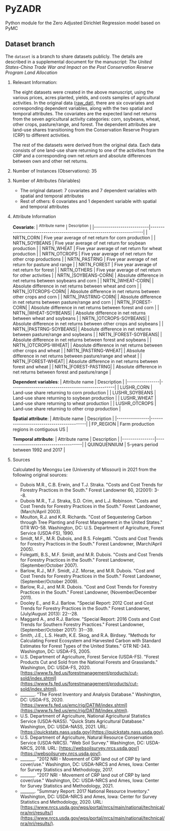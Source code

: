 # PyZADR
Python module for the Zero Adjusted Dirichlet Regression model based on PyMC

## Dataset branch
The `dataset` is a branch to share datasets publicly. The details are described in a supplemental document for the manuscript: *The United States-China Trade War and Impact on the Post Conservation Reserve Program Land Allocation*

1. Relevant Information:
   
   The eight datasets were created in the above manuscript, using the various prices, acres planted, yields, and costs samples of agricultural activities. In the original data ([raw_dat](raw_dat.csv)), there are six covariates and corresponding dependent variables, along with the two spatial and temporal attributes. The covariates are the expected land net returns from the seven agricultural activity categories: corn, soybeans, wheat, other crops, pasture/range, and forest. The dependent attributes are land-use shares transitioning from the Conservation Reserve Program (CRP) to different activities.
   
   The rest of the datasets were derived from the original data. Each data consists of one land-use share returning to one of the activities from the CRP and a corresponding own net return and absolute differences between own and other net returns.

2. Number of Instances (Observations): 35

3. Number of Attributes (Variables)
   - The original dataset: 7 covariates and 7 dependent variables with spatial and temporal attributes
   - Rest of others: 6 covariates and 1 dependent variable with spatial and temporal attributes
   
4. Attribute Information
   
   **Covariate**:
   | <sup>Attribute name</sup> | <sup>Description</sup>                                                |
   |---------------------------|-----------------------------------------------------------------------|
   | NRTN_CORN                 | Five year average of net return for corn production                   |
   | NRTN_SOYBEANS             | Five year average of net return for soybean production                |
   | NRTN_WHEAT                | Five year average of net return for wheat production                  |
   | NRTN_OTCROPS              | Five year average of net return for other crop productions            |
   | NRTN_PASTRNG              | Five year average of net return for pasture and range                 |
   | NRTN_FOREST               | Five year average of net return for forest                            |
   | NRTN_OTHERS               | Five year average of net return for other activities                  |
   | NRTN_\|SOYBEANS-CORN\|    | Absolute difference in net returns between soybeans and corn          |
   | NRTN_\|WHEAT-CORN\|       | Absolute difference in net returns between wheat and corn             |
   | NRTN_\|OTCROPS-CORN\|     | Absolute difference in net returns between other crops and corn       |
   | NRTN_\|PASTRNG-CORN\|     | Absolute difference in net returns between pasture/range and corn     |
   | NRTN_\|FOREST-CORN\|      | Absolute difference in net returns between forest and corn            |
   | NRTN_\|WHEAT-SOYBEANS\|   | Absolute difference in net returns between wheat and soybeans         |
   | NRTN_\|OTCROPS-SOYBEANS\| | Absolute difference in net returns between other crops and soybeans   |
   | NRTN_\|PASTRNG-SOYBEANS\| | Absolute difference in net returns between pasture/range and soybeans |
   | NRTN_\|FOREST-SOYBEANS\|  | Absolute difference in net returns between forest and soybeans        |
   | NRTN_\|OTCROPS-WHEAT\|    | Absolute difference in net returns between other crops and wheat      |
   | NRTN_\|PASTRNG-WHEAT\|    | Absolute difference in net returns between pasture/range and wheat    |
   | NRTN_\|FOREST-WHEAT\|     | Absolute difference in net returns between forest and wheat           |
   | NRTN_\|FOREST-PASTRNG\|   | Absolute difference in net returns between forest and pasture/range   |
  
   **Dependent variables**:
   | Attribute name | Description                                       |
   |----------------|---------------------------------------------------|
   | LUSHR_CORN     | Land-use share returning to corn production       |
   | LUSHR_SOYBEANS | Land-use share returning to soybean production    |
   | LUSHR_WHEAT    | Land-use share returning to wheat production      |
   | LUSHR_OTCROPS  | Land-use share returning to other crop production |

   **Spatial attribute**:
   | Attribute name | Description                              |
   |----------------|------------------------------------------|
   | FP_REGION      | Farm production regions in contiguous US |
  
   **Temporal attribute**:
   | Attribute name | Description                          |
   |----------------|--------------------------------------|
   | QUINQUENNIUM   | 5-years period between 1992 and 2017 |


5. Sources
   
   Calculated by Meongsu Lee (University of Missouri) in 2021 from the following original sources:
   - Dubois M.R., C.B. Erwin, and T.J. Straka. "Costs and Cost Trends for Forestry Practices in the South." Forest Landowner 60, 2(2001): 3--8.
   - Dubois M.R., T.J. Straka, S.D. Crim, and L.J. Robinson. "Costs and Cost Trends for Forestry Practices in the South." Forest Landowner, (March/April 2003).
   - Moulton, R.J. and K.R. Richards. "Cost of Sequestering Carbon through Tree Planting and Forest Management in the United States." GTR WO-58. Washington, DC: U.S. Department of Agriculture, Forest Service (USDA-FS), 1990.
   - Smidt, M.F., M.R. Dubois, and B.S. Folegatti. "Costs and Cost Trends for Forestry Practices in the South." Forest Landowner, (March/April 2005).
   - Folegatti, B.S., M.F. Smidt, and M.R. Dubois. "Costs and Cost Trends for Forestry Practices in the South." Forest Landowner, (September/October 2007).
   - Barlow, R.J., M.F. Smidt, J.Z. Morse, and M.R. Dubois. "Cost and Cost Trends for Forestry Practices in the South." Forest Landowner, (September/October 2009).
   - Barlow, R.J., and M.R. Dubois. "Cost and Cost Trends for Forestry Practices in the South." Forest Landowner, (November/December 2011).
   - Dooley E., and R.J. Barlow. "Special Report: 2012 Cost and Cost Trends for Forestry Practices in the South." Forest Landowner, (July/August 2013): 22--28.
   - Maggard A., and R.J. Barlow. "Special Report: 2016 Costs and Cost Trends for Southern Forestry Practices." Forest Landowner, (September/October 2017): 31--39.
   - Smith, J.E., L.S. Heath, K.E. Skog, and R.A. Birdsey. "Methods for Calculating Forest Ecosystem and Harvested Carbon with Standard Estimates for Forest Types of the United States." GTR NE-343. Washington, DC: USDA-FS, 2005.
   - U.S. Department of Agriculture, Forest Service (USDA-FS). "Forest Products Cut and Sold from the National Forests and Grasslands." Washington, DC: USDA-FS, 2020. [https://www.fs.fed.us/forestmanagement/products/cut-sold/index.shtml](https://www.fs.fed.us/forestmanagement/products/cut-sold/index.shtml).
   - _______. "The Forest Inventory and Analysis Database." Washington, DC: USDA-FS, 2020. [https://www.fs.fed.us/emc/rig/DATIM/index.shtml](https://www.fs.fed.us/emc/rig/DATIM/index.shtml).
   - U.S. Department of Agriculture, National Agricultural Statistics Service (USDA-NASS). "Quick Stats Agricultural Database." Washington, DC: USDA-NASS, 2021. URL: [https://quickstats.nass.usda.gov](https://quickstats.nass.usda.gov).
   - U.S. Department of Agriculture, Natural Resource Conservation Service (USDA-NRCS). "Web Soil Survey." Washington, DC: USDA-NRCS, 2018. URL: [https://websoilsurvey.nrcs.usda.gov/](https://websoilsurvey.nrcs.usda.gov/).
   - _______. "2012 NRI - Movement of CRP land out of CRP by land cover/use." Washington, DC: USDA-NRCS and Ames, Iowa: Center for Survey Statistics and Methodology, 2017.
   - _______. "2017 NRI - Movement of CRP land out of CRP by land cover/use." Washington, DC: USDA-NRCS and Ames, Iowa: Center for Survey Statistics and Methodology, 2021.
   - _______. "Summary Report: 2017 National Resource Inventory." Washington, DC: USDA-NRCS and Ames, Iowa: Center for Survey Statistics and Methodology, 2020. URL: [https://www.nrcs.usda.gov/wps/portal/nrcs/main/national/technical/nra/nri/results/](https://www.nrcs.usda.gov/wps/portal/nrcs/main/national/technical/nra/nri/results/).
